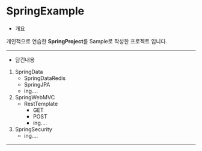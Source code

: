 # SpringExample

* 개요

개인적으로 연습한 **SpringProject**를 Sample로 작성한 프로젝트 입니다.

---

* 담긴내용

1. SpringData
    + SpringDataRedis
    + SpringJPA
    + ing....
2. SpringWebMVC
    + RestTemplate
        + GET
        + POST
        + ing....
3. SpringSecurity
    + ing....

---
